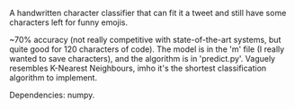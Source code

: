 A handwritten character classifier that can fit it a tweet and still have some characters left for funny emojis.

~70% accuracy (not really competitive with state-of-the-art systems, but quite good for 120 characters of code).
The model is in the 'm' file (I really wanted to save characters), and the algorithm is in 'predict.py'.
Vaguely resembles K-Nearest Neighbours, imho it's the shortest classification algorithm to implement.

Dependencies: numpy.
